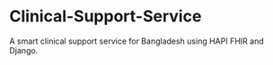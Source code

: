 # Clinical-Support-Service
A smart clinical support service for Bangladesh using HAPI FHIR and Django.

